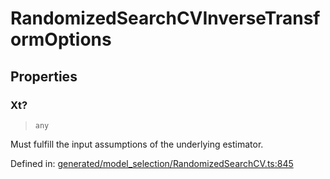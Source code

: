 # RandomizedSearchCVInverseTransformOptions

## Properties

### Xt?

> `any`

Must fulfill the input assumptions of the underlying estimator.

Defined in:  [generated/model\_selection/RandomizedSearchCV.ts:845](https://github.com/transitive-bullshit/scikit-learn-ts/blob/b59c1ff/packages/sklearn/src/generated/model_selection/RandomizedSearchCV.ts#L845)
